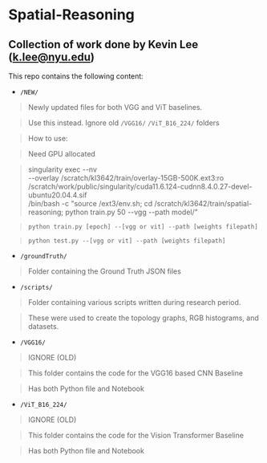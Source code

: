 # Spatial-Reasoning

## Collection of work done by Kevin Lee (k.lee@nyu.edu)

This repo contains the following content:

* `/NEW/`

> Newly updated files for both VGG and ViT baselines.

> Use this instead. Ignore old `/VGG16/` `/ViT_B16_224/` folders

> How to use:

> Need GPU allocated

> singularity exec --nv \
        --overlay /scratch/kl3642/train/overlay-15GB-500K.ext3:ro \
        /scratch/work/public/singularity/cuda11.6.124-cudnn8.4.0.27-devel-ubuntu20.04.4.sif \
        /bin/bash -c "source /ext3/env.sh; cd /scratch/kl3642/train/spatial-reasoning; python train.py 50 --vgg --path model/"
        
> `python train.py [epoch] --[vgg or vit] --path [weights filepath]`

> `python test.py --[vgg or vit] --path [weights filepath]`


* `/groundTruth/`

> Folder containing the Ground Truth JSON files

* `/scripts/`

> Folder containing various scripts written during research period.

> These were used to create the topology graphs, RGB histograms, and datasets.

* `/VGG16/`

> IGNORE (OLD)

> This folder contains the code for the VGG16 based CNN Baseline

> Has both Python file and Notebook

* `/ViT_B16_224/`

> IGNORE (OLD)

> This folder contains the code for the Vision Transformer Baseline

> Has both Python file and Notebook
